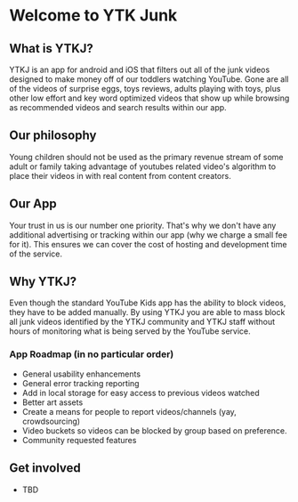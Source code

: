 # Welcome to YTK Junk


## What is YTKJ?

YTKJ is an app for android and iOS that filters out all of the junk videos designed to make money off of our toddlers watching YouTube. Gone are all of the videos of surprise eggs, toys reviews, adults playing with toys, plus other low effort and key word optimized videos that show up while browsing as recommended videos and search results within our app. 

## Our philosophy

Young children should not be used as the primary revenue stream of some adult or family taking advantage of youtubes related video's algorithm to place their videos in with real content from content creators.  

## Our App

Your trust in us is our number one priority. That's why we don't have any additional advertising or tracking within our app (why we charge a small fee for it). This ensures we can cover the cost of hosting and development time of the service. 

## Why YTKJ?

Even though the standard YouTube Kids app has the ability to block videos, they have to be added manually. By using YTKJ you are able to mass block all junk videos identified by the YTKJ community and YTKJ staff without hours of monitoring what is being served by the YouTube service.   


### App Roadmap (in no particular order)

- General usability enhancements
- General error tracking reporting
- Add in local storage for easy access to previous videos watched
- Better art assets
- Create a means for people to report videos/channels (yay, crowdsourcing)
- Video buckets so videos can be blocked by group based on preference.
- Community requested features

## Get involved

- TBD

